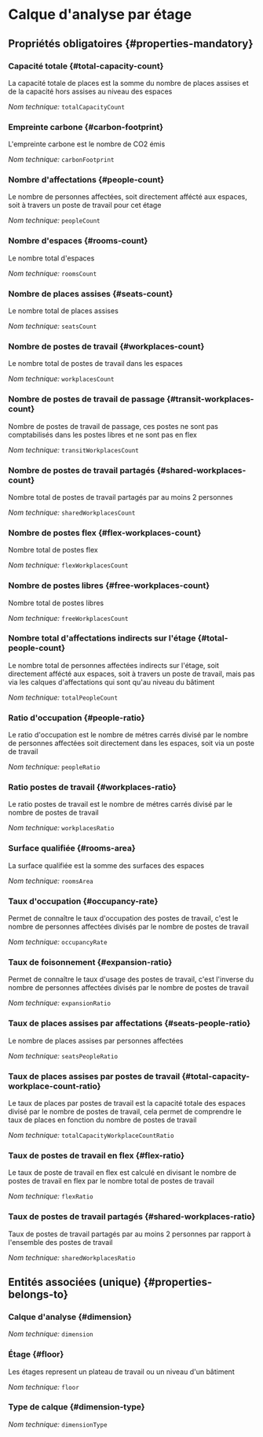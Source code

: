 # Calque d'analyse par étage
<!--- THIS FILE IS GENERATED PLEASE DO NOT EDIT IT DIRECTLY --->



<OH code="dimensionFloor"/>




## Propriétés obligatoires {#properties-mandatory}
    
### Capacité totale {#total-capacity-count}

La capacité totale de places est la somme du nombre de places assises et de la capacité hors assises au niveau des espaces

*Nom technique:* ```totalCapacityCount```
<PH code="dimensionFloor:totalCapacityCount"/>

### Empreinte carbone {#carbon-footprint}

L'empreinte carbone est le nombre de CO2 émis

*Nom technique:* ```carbonFootprint```
<PH code="dimensionFloor:carbonFootprint"/>

### Nombre d'affectations {#people-count}

Le nombre de personnes affectées, soit directement affécté aux espaces, soit à travers un poste de travail pour cet étage

*Nom technique:* ```peopleCount```
<PH code="dimensionFloor:peopleCount"/>

### Nombre d'espaces {#rooms-count}

Le nombre total d'espaces

*Nom technique:* ```roomsCount```
<PH code="dimensionFloor:roomsCount"/>

### Nombre de places assises {#seats-count}

Le nombre total de places assises

*Nom technique:* ```seatsCount```
<PH code="dimensionFloor:seatsCount"/>

### Nombre de postes de travail {#workplaces-count}

Le nombre total de postes de travail dans les espaces

*Nom technique:* ```workplacesCount```
<PH code="dimensionFloor:workplacesCount"/>

### Nombre de postes de travail de passage {#transit-workplaces-count}

Nombre de postes de travail de passage, ces postes ne sont pas comptabilisés dans les postes libres et ne sont pas en flex

*Nom technique:* ```transitWorkplacesCount```
<PH code="dimensionFloor:transitWorkplacesCount"/>

### Nombre de postes de travail partagés {#shared-workplaces-count}

Nombre total de postes de travail partagés par au moins 2 personnes

*Nom technique:* ```sharedWorkplacesCount```
<PH code="dimensionFloor:sharedWorkplacesCount"/>

### Nombre de postes flex {#flex-workplaces-count}

Nombre total de postes flex

*Nom technique:* ```flexWorkplacesCount```
<PH code="dimensionFloor:flexWorkplacesCount"/>

### Nombre de postes libres {#free-workplaces-count}

Nombre total de postes libres

*Nom technique:* ```freeWorkplacesCount```
<PH code="dimensionFloor:freeWorkplacesCount"/>

### Nombre total d'affectations indirects sur l'étage {#total-people-count}

Le nombre total de personnes affectées indirects sur l'étage, soit directement affécté aux espaces, soit à travers un poste de travail, mais pas via les calques d'affectations qui sont qu'au niveau du bâtiment

*Nom technique:* ```totalPeopleCount```
<PH code="dimensionFloor:totalPeopleCount"/>

### Ratio d'occupation {#people-ratio}

Le ratio d'occupation est le nombre de métres carrés divisé par le nombre de personnes affectées soit directement dans les espaces, soit via un poste de travail

*Nom technique:* ```peopleRatio```
<PH code="dimensionFloor:peopleRatio"/>

### Ratio postes de travail {#workplaces-ratio}

Le ratio postes de travail est le nombre de métres carrés divisé par le nombre de postes de travail

*Nom technique:* ```workplacesRatio```
<PH code="dimensionFloor:workplacesRatio"/>

### Surface qualifiée {#rooms-area}

La surface qualifiée est la somme des surfaces des espaces

*Nom technique:* ```roomsArea```
<PH code="dimensionFloor:roomsArea"/>

### Taux d'occupation {#occupancy-rate}

Permet de connaître le taux d'occupation des postes de travail, c'est le nombre de personnes affectées divisés par le nombre de postes de travail

*Nom technique:* ```occupancyRate```
<PH code="dimensionFloor:occupancyRate"/>

### Taux de foisonnement {#expansion-ratio}

Permet de connaître le taux d'usage des postes de travail, c'est l'inverse du nombre de personnes affectées divisés par le nombre de postes de travail

*Nom technique:* ```expansionRatio```
<PH code="dimensionFloor:expansionRatio"/>

### Taux de places assises par affectations {#seats-people-ratio}

Le nombre de places assises par personnes affectées

*Nom technique:* ```seatsPeopleRatio```
<PH code="dimensionFloor:seatsPeopleRatio"/>

### Taux de places assises par postes de travail {#total-capacity-workplace-count-ratio}

Le taux de places par postes de travail est la capacité totale des espaces divisé par le nombre de postes de travail, cela permet de comprendre le taux de places en fonction du nombre de postes de travail

*Nom technique:* ```totalCapacityWorkplaceCountRatio```
<PH code="dimensionFloor:totalCapacityWorkplaceCountRatio"/>

### Taux de postes de travail en flex {#flex-ratio}

Le taux de poste de travail en flex est calculé en divisant le nombre de postes de travail en flex par le nombre total de postes de travail

*Nom technique:* ```flexRatio```
<PH code="dimensionFloor:flexRatio"/>

### Taux de postes de travail partagés {#shared-workplaces-ratio}

Taux de postes de travail partagés par au moins 2 personnes par rapport à l'ensemble des postes de travail

*Nom technique:* ```sharedWorkplacesRatio```
<PH code="dimensionFloor:sharedWorkplacesRatio"/>

    



## Entités associées (unique) {#properties-belongs-to}

### Calque d'analyse {#dimension}



*Nom technique:* ```dimension```
<PH code="dimensionFloor:dimension"/>

### Étage {#floor}

Les étages represent un plateau de travail ou un niveau d'un bâtiment

*Nom technique:* ```floor```
<PH code="dimensionFloor:floor"/>

### Type de calque {#dimension-type}



*Nom technique:* ```dimensionType```
<PH code="dimensionFloor:dimensionType"/>





